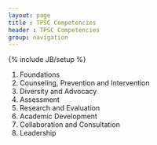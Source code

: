 ```yaml
---
layout: page
title : TPSC Competencies
header : TPSC Competencies
group: navigation
---
```

{% include JB/setup %}

1. Foundations
2. Counseling, Prevention and Intervention
3. Diversity and Advocacy
4. Assessment
5. Research and Evaluation
6. Academic Development
7. Collaboration and Consultation
8. Leadership


